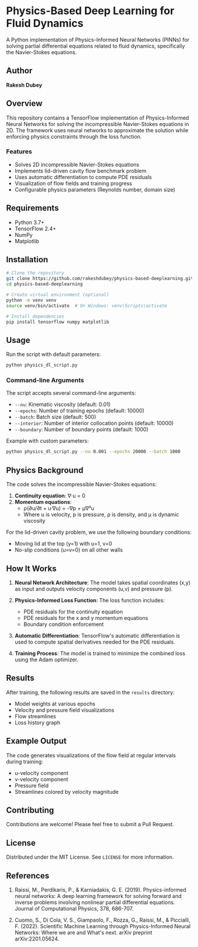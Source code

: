 # Physics-Based Deep Learning for Fluid Dynamics


A Python implementation of Physics-Informed Neural Networks (PINNs) for solving partial differential equations related to fluid dynamics, specifically the Navier-Stokes equations.

## Author
**Rakesh Dubey**

## Overview

This repository contains a TensorFlow implementation of Physics-Informed Neural Networks for solving the incompressible Navier-Stokes equations in 2D. The framework uses neural networks to approximate the solution while enforcing physics constraints through the loss function.

### Features

- Solves 2D incompressible Navier-Stokes equations
- Implements lid-driven cavity flow benchmark problem
- Uses automatic differentiation to compute PDE residuals
- Visualization of flow fields and training progress
- Configurable physics parameters (Reynolds number, domain size)

## Requirements

- Python 3.7+
- TensorFlow 2.4+
- NumPy
- Matplotlib

## Installation

```bash
# Clone the repository
git clone https://github.com/rakeshdubey/physics-based-deeplearning.git
cd physics-based-deeplearning

# Create virtual environment (optional)
python -m venv venv
source venv/bin/activate  # On Windows: venv\Scripts\activate

# Install dependencies
pip install tensorflow numpy matplotlib
```

## Usage

Run the script with default parameters:

```bash
python physics_dl_script.py
```

### Command-line Arguments

The script accepts several command-line arguments:

- `--nu`: Kinematic viscosity (default: 0.01)
- `--epochs`: Number of training epochs (default: 10000)
- `--batch`: Batch size (default: 500)
- `--interior`: Number of interior collocation points (default: 10000)
- `--boundary`: Number of boundary points (default: 1000)

Example with custom parameters:

```bash
python physics_dl_script.py --nu 0.001 --epochs 20000 --batch 1000
```

## Physics Background

The code solves the incompressible Navier-Stokes equations:

1. **Continuity equation**: ∇·u = 0
2. **Momentum equations**: 
   - ρ(∂u/∂t + u·∇u) = -∇p + μ∇²u
   - Where u is velocity, p is pressure, ρ is density, and μ is dynamic viscosity

For the lid-driven cavity problem, we use the following boundary conditions:
- Moving lid at the top (y=1) with u=1, v=0
- No-slip conditions (u=v=0) on all other walls

## How It Works

1. **Neural Network Architecture**: The model takes spatial coordinates (x,y) as input and outputs velocity components (u,v) and pressure (p).

2. **Physics-Informed Loss Function**: The loss function includes:
   - PDE residuals for the continuity equation
   - PDE residuals for the x and y momentum equations
   - Boundary condition enforcement

3. **Automatic Differentiation**: TensorFlow's automatic differentiation is used to compute spatial derivatives needed for the PDE residuals.

4. **Training Process**: The model is trained to minimize the combined loss using the Adam optimizer.

## Results

After training, the following results are saved in the `results` directory:

- Model weights at various epochs
- Velocity and pressure field visualizations
- Flow streamlines
- Loss history graph

## Example Output

The code generates visualizations of the flow field at regular intervals during training:

- u-velocity component
- v-velocity component
- Pressure field
- Streamlines colored by velocity magnitude

## Contributing

Contributions are welcome! Please feel free to submit a Pull Request.

## License

Distributed under the MIT License. See `LICENSE` for more information.

## References

1. Raissi, M., Perdikaris, P., & Karniadakis, G. E. (2019). Physics-informed neural networks: A deep learning framework for solving forward and inverse problems involving nonlinear partial differential equations. Journal of Computational Physics, 378, 686-707.

2. Cuomo, S., Di Cola, V. S., Giampaolo, F., Rozza, G., Raissi, M., & Piccialli, F. (2022). Scientific Machine Learning through Physics-Informed Neural Networks: Where we are and What's next. arXiv preprint arXiv:2201.05624.

<!-- MARKDOWN LINKS & IMAGES -->
[contributors-shield]: https://img.shields.io/github/contributors/rakeshdubey/physics-based-deeplearning.svg?style=flat-square
[contributors-url]: https://github.com/rakeshdubey/physics-based-deeplearning/graphs/contributors
[license-shield]: https://img.shields.io/github/license/rakeshdubey/physics-based-deeplearning.svg?style=flat-square
[license-url]: https://github.com/rakeshdubey/physics-based-deeplearning/blob/master/LICENSE
